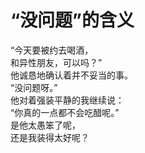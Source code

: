 # “没问题”的含义

“今天要被约去喝酒，\
和异性朋友，可以吗？”\
他诚恳地确认着并不妥当的事。\
“没问题呀。”\
他对着强装平静的我继续说：\
“你真的一点都不会吃醋呢。”\
是他太愚笨了呢，\
还是我装得太好呢？

